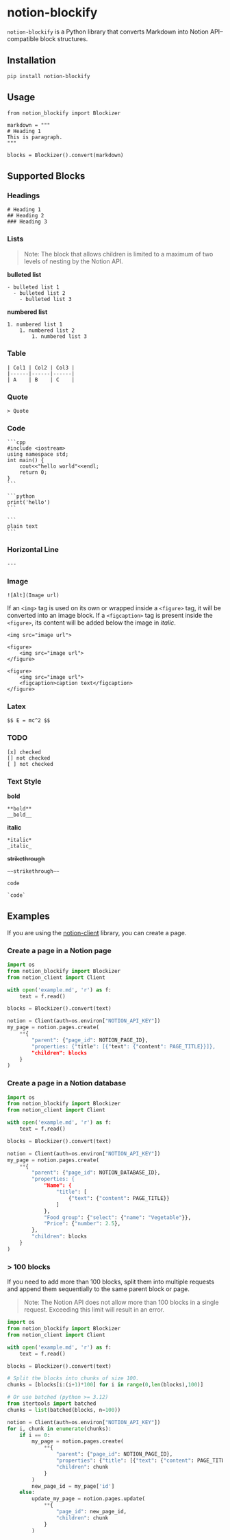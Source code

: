 # notion-blockify
`notion-blockify` is a Python library that converts Markdown into Notion API–compatible block structures.

## Installation
```
pip install notion-blockify
```

## Usage
```
from notion_blockify import Blockizer

markdown = """
# Heading 1
This is paragraph.
"""

blocks = Blockizer().convert(markdown)
```

## Supported Blocks
### Headings
```
# Heading 1
## Heading 2
### Heading 3
```
### Lists

> Note: The block that allows children is limited to a maximum of two levels of nesting by the Notion API.

**bulleted list**
```
- bulleted list 1
  - bulleted list 2
    - bulleted list 3
```

**numbered list**
```
1. numbered list 1
    1. numbered list 2
        1. numbered list 3
```

### Table
```
| Col1 | Col2 | Col3 |
|------|------|------|
| A    | B    | C    |
```

### Quote
```
> Quote
```

### Code
    ```cpp
    #include <iostream>
    using namespace std;
    int main() {
        cout<<"hello world"<<endl;
        return 0;
    }
    ```

    ```python
    print('hello')
    ```

    ```
    plain text
    ```

### Horizontal Line
```
---
```

### Image
```
![Alt](Image url)
```

If an `<img>` tag is used on its own or wrapped inside a `<figure>` tag, it will be converted into an image block. If a `<figcaption>` tag is present inside the `<figure>`, its content will be added below the image in _italic_.

```
<img src="image url">

<figure>
    <img src="image url">
</figure>

<figure>
    <img src="image url">
    <figcaption>caption text</figcaption>
</figure>
```

### Latex
```
$$ E = mc^2 $$
```

### TODO
```
[x] checked
[] not checked
[ ] not checked
```

### Text Style
**bold**
```
**bold**
__bold__
```
**italic**
```
*italic*
_italic_
```
~~strikethrough~~
```
~~strikethrough~~
```
`code`
```
`code`
```


## Examples
If you are using the [notion-client](https://github.com/ramnes/notion-sdk-py) library, you can create a page.

### Create a page in a Notion page
```python
import os
from notion_blockify import Blockizer
from notion_client import Client

with open('example.md', 'r') as f:
    text = f.read()

blocks = Blockizer().convert(text)

notion = Client(auth=os.environ["NOTION_API_KEY"])
my_page = notion.pages.create(
    **{
        "parent": {"page_id": NOTION_PAGE_ID},
        "properties: {"title": [{"text": {"content": PAGE_TITLE}}]},
        "children": blocks
    }
)
```

### Create a page in a Notion database
```python
import os
from notion_blockify import Blockizer
from notion_client import Client

with open('example.md', 'r') as f:
    text = f.read()

blocks = Blockizer().convert(text)

notion = Client(auth=os.environ["NOTION_API_KEY"])
my_page = notion.pages.create(
    **{
        "parent": {"page_id": NOTION_DATABASE_ID},
        "properties: {
            "Name": {
                "title": [
                    {"text": {"content": PAGE_TITLE}}
                ]
            },
            "Food group": {"select": {"name": "Vegetable"}},
            "Price": {"number": 2.5},
        },
        "children": blocks
    }
)
```

### > 100 blocks
If you need to add more than 100 blocks, split them into multiple requests and append them sequentially to the same parent block or page.
> Note: The Notion API does not allow more than 100 blocks in a single request. Exceeding this limit will result in an error.   

```python
import os
from notion_blockify import Blockizer
from notion_client import Client

with open('example.md', 'r') as f:
    text = f.read()

blocks = Blockizer().convert(text)

# Split the blocks into chunks of size 100.
chunks = [blocks[i:(i+1)*100] for i in range(0,len(blocks),100)]

# Or use batched (python >= 3.12)
from itertools import batched
chunks = list(batched(blocks, n=100))

notion = Client(auth=os.environ["NOTION_API_KEY"])
for i, chunk in enumerate(chunks):
    if i == 0:
        my_page = notion.pages.create(
            **{
                "parent": {"page_id": NOTION_PAGE_ID},
                "properties": {"title": [{"text": {"content": PAGE_TITLE}}]},
                "children": chunk
            }
        )
        new_page_id = my_page['id']
    else:
        update_my_page = notion.pages.update(
            **{
                "page_id": new_page_id,
                "children": chunk
            }
        )
```
